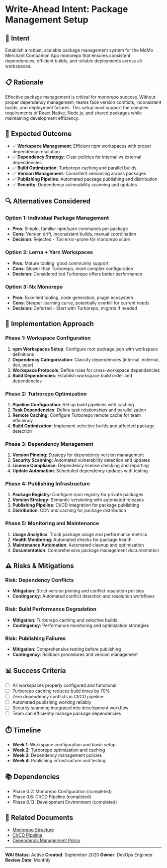 # Write-Ahead Intent: Package Management Setup

## 🎯 Intent
Establish a robust, scalable package management system for the MoMo Merchant Companion App monorepo that ensures consistent dependencies, efficient builds, and reliable deployments across all workspaces.

## 📋 Rationale
Effective package management is critical for monorepo success. Without proper dependency management, teams face version conflicts, inconsistent builds, and deployment failures. This setup must support the complex requirements of React Native, Node.js, and shared packages while maintaining development efficiency.

## 🎯 Expected Outcome
- ✅ **Workspace Management**: Efficient npm workspaces with proper dependency resolution
- ✅ **Dependency Strategy**: Clear policies for internal vs external dependencies
- ✅ **Build Optimization**: Turborepo caching and parallel builds
- ✅ **Version Management**: Consistent versioning across packages
- ✅ **Publishing Pipeline**: Automated package publishing and distribution
- ✅ **Security**: Dependency vulnerability scanning and updates

## 🔍 Alternatives Considered

### Option 1: Individual Package Management
- **Pros**: Simple, familiar npm/yarn commands per package
- **Cons**: Version drift, inconsistent builds, manual coordination
- **Decision**: Rejected - Too error-prone for monorepo scale

### Option 2: Lerna + Yarn Workspaces
- **Pros**: Mature tooling, good community support
- **Cons**: Slower than Turborepo, more complex configuration
- **Decision**: Considered but Turborepo offers better performance

### Option 3: Nx Monorepo
- **Pros**: Excellent tooling, code generation, plugin ecosystem
- **Cons**: Steeper learning curve, potentially overkill for current needs
- **Decision**: Deferred - Start with Turborepo, migrate if needed

## 📝 Implementation Approach

### Phase 1: Workspace Configuration
1. **npm Workspaces Setup**: Configure root package.json with workspace definitions
2. **Dependency Categorization**: Classify dependencies (internal, external, dev, peer)
3. **Workspace Protocols**: Define rules for cross-workspace dependencies
4. **Build Dependencies**: Establish workspace build order and dependencies

### Phase 2: Turborepo Optimization
1. **Pipeline Configuration**: Set up build pipelines with caching
2. **Task Dependencies**: Define task relationships and parallelization
3. **Remote Caching**: Configure Turborepo remote cache for team efficiency
4. **Build Optimization**: Implement selective builds and affected package detection

### Phase 3: Dependency Management
1. **Version Pinning**: Strategy for dependency version management
2. **Security Scanning**: Automated vulnerability detection and updates
3. **License Compliance**: Dependency license checking and reporting
4. **Update Automation**: Scheduled dependency updates with testing

### Phase 4: Publishing Infrastructure
1. **Package Registry**: Configure npm registry for private packages
2. **Version Strategy**: Semantic versioning with automated releases
3. **Publishing Pipeline**: CI/CD integration for package publishing
4. **Distribution**: CDN and caching for package distribution

### Phase 5: Monitoring and Maintenance
1. **Usage Analytics**: Track package usage and performance metrics
2. **Health Monitoring**: Automated checks for package health
3. **Maintenance Automation**: Automated cleanup and optimization
4. **Documentation**: Comprehensive package management documentation

## ⚠️ Risks & Mitigations

### Risk: Dependency Conflicts
- **Mitigation**: Strict version pinning and conflict resolution policies
- **Contingency**: Automated conflict detection and resolution workflows

### Risk: Build Performance Degradation
- **Mitigation**: Turborepo caching and selective builds
- **Contingency**: Performance monitoring and optimization strategies

### Risk: Publishing Failures
- **Mitigation**: Comprehensive testing before publishing
- **Contingency**: Rollback procedures and version management

## 📊 Success Criteria
- [ ] All workspaces properly configured and functional
- [ ] Turborepo caching reduces build times by 70%
- [ ] Zero dependency conflicts in CI/CD pipeline
- [ ] Automated publishing working reliably
- [ ] Security scanning integrated into development workflow
- [ ] Team can efficiently manage package dependencies

## ⏱️ Timeline
- **Week 1**: Workspace configuration and basic setup
- **Week 2**: Turborepo optimization and caching
- **Week 3**: Dependency management policies
- **Week 4**: Publishing infrastructure and testing

## 📚 Dependencies
- Phase 0.2: Monorepo Configuration (completed)
- Phase 0.6: CI/CD Pipeline (completed)
- Phase 0.13: Development Environment (completed)

## 🔗 Related Documents
- [Monorepo Structure](../Areas/A-Monorepo-Architecture.md)
- [CI/CD Pipeline](../Areas/A-Deployment-Pipeline.md)
- [Dependency Management Policy](../Areas/A-Dependency-Policy.md)

---

**WAI Status**: Active
**Created**: September 2025
**Owner**: DevOps Engineer
**Review Date**: Monthly